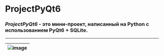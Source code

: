 # ProjectPyQt6
### ***ProjectPyQt6*** - это мини-проект, написанный на Python с использованием PyQt6 + SQLite.
___
| ![image](https://github.com/RodionMatytsin/ProjectPyQt6/assets/166323460/cd64421c-3fc7-4b84-b618-96a70cb19ea2) |
| --- |
